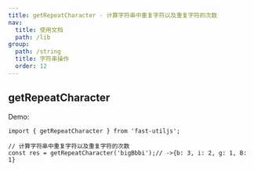 ```yaml
---
title: getRepeatCharacter - 计算字符串中重复字符以及重复字符的次数
nav:
  title: 使用文档
  path: /lib
group:
  path: /string
  title: 字符串操作
  order: 12
---
```


## getRepeatCharacter

Demo:

```tsx | pure
import { getRepeatCharacter } from 'fast-utiljs';

// 计算字符串中重复字符以及重复字符的次数
const res = getRepeatCharacter('bigBbbi');// ->{b: 3, i: 2, g: 1, B: 1}
```
